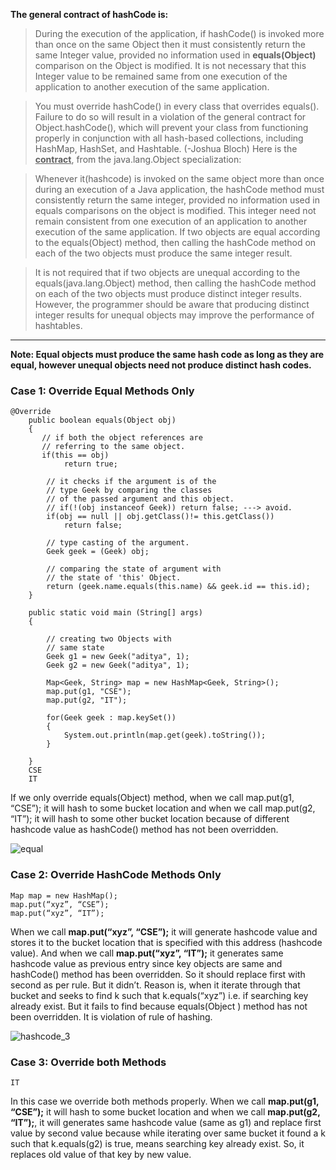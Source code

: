 **The general contract of hashCode is:**

> During the execution of the application, if hashCode() is invoked more than once on the same Object then it must consistently return the same Integer value, provided no information used in **equals(Object)** comparison on the Object is modified. It is not necessary that this Integer value to be remained same from one execution of the application to another execution of the same application.

> You must override hashCode() in every class that overrides equals(). Failure to do so will result in a violation of the general contract for Object.hashCode(), which will prevent your class from functioning properly in conjunction with all hash-based collections, including HashMap, HashSet, and Hashtable. (-Joshua Bloch)
> Here is the  <u>**contract**</u>, from the java.lang.Object specialization:

> Whenever it(hashcode) is invoked on the same object more than once during an execution of a Java application, the hashCode method must consistently return the same integer, provided no information used in equals comparisons on the object is modified. This integer need not remain consistent from one execution of an application to another execution of the same application.
> If two objects are equal according to the equals(Object) method, then calling the hashCode method on each of the two objects must produce the same integer result.

> It is not required that if two objects are unequal according to the equals(java.lang.Object) method, then calling the hashCode method on each of the two objects must produce distinct integer results. However, the programmer should be aware that producing distinct integer results for unequal objects may improve the performance of hashtables.
>
---
**Note: Equal objects must produce the same hash code as long as they are equal, however unequal objects need not produce distinct hash codes.**

###  Case 1: Override Equal Methods Only
```
@Override
    public boolean equals(Object obj)
    {
       // if both the object references are 
       // referring to the same object.
       if(this == obj)
            return true;
            
        // it checks if the argument is of the 
        // type Geek by comparing the classes 
        // of the passed argument and this object.
        // if(!(obj instanceof Geek)) return false; ---> avoid.
        if(obj == null || obj.getClass()!= this.getClass())
            return false;
            
        // type casting of the argument.    
        Geek geek = (Geek) obj;
            
        // comparing the state of argument with 
        // the state of 'this' Object.
        return (geek.name.equals(this.name) && geek.id == this.id);
    } 
    
    public static void main (String[] args) 
    {
          
        // creating two Objects with 
        // same state
        Geek g1 = new Geek("aditya", 1);
        Geek g2 = new Geek("aditya", 1);
          
        Map<Geek, String> map = new HashMap<Geek, String>();
        map.put(g1, "CSE");
        map.put(g2, "IT");
          
        for(Geek geek : map.keySet())
        {
            System.out.println(map.get(geek).toString());
        }
  
    }
    CSE
	IT
```
If we only override equals(Object) method, when we call map.put(g1, “CSE”); it will hash to some bucket location and when we call map.put(g2, “IT”); it will hash to some other bucket location because of different hashcode value as hashCode() method has not been overridden.

![equal](https://media.geeksforgeeks.org/wp-content/uploads/hashcoe_1.png)

### Case 2: Override HashCode  Methods Only

```
Map map = new HashMap();
map.put(“xyz”, “CSE”);
map.put(“xyz”, “IT”);

```

When we call **map.put(“xyz”, “CSE”);** it will generate hashcode value and stores it to the bucket location that is specified with this address (hashcode value). And when we call **map.put(“xyz”, “IT”);** it generates same hashcode value as previous entry since key objects are same and hashCode() method has been overridden. So it should replace first with second as per rule. But it didn’t. Reason is, when it iterate through that bucket and seeks to find k such that k.equals(“xyz”) i.e. if searching key already exist.  But it fails to find because equals(Object ) method has not been overridden. It is violation of rule of hashing.



![hashcode_3](https://media.geeksforgeeks.org/wp-content/uploads/hashcode_3.png)

###  Case 3: Override both Methods

```
IT

```

In this case we override both methods properly.
When we call **map.put(g1, “CSE”);** it will hash to some bucket location and when we call **map.put(g2, “IT”);**, it will generates same hashcode value (same as g1) and replace first value by second value because while iterating over same bucket it found a k such that k.equals(g2) is true, means searching key already exist. So, it replaces old value of that key by new value.